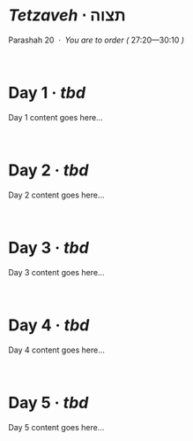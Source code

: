 # _Tetzaveh_ &sdot; תצוה
Parashah 20 &nbsp;&middot;&nbsp; _You are to order (_ 27:20&mdash;30:10 _)_

&nbsp;
# Day 1 &middot; _tbd_

Day 1 content goes here...

&nbsp;
# Day 2 &middot; _tbd_

Day 2 content goes here...

&nbsp;
# Day 3 &middot; _tbd_

Day 3 content goes here...

&nbsp;
# Day 4 &middot; _tbd_

Day 4 content goes here...

&nbsp;
# Day 5 &middot; _tbd_

Day 5 content goes here...